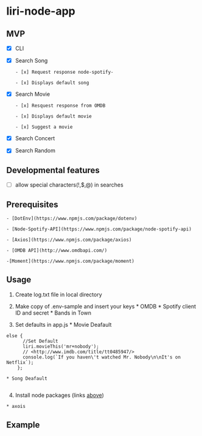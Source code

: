 # liri-node-app


## MVP

- [x] CLI

- [x] Search Song

      - [x] Request response node-spotify-

      - [x] Displays default song 
      
- [x] Search Movie

      - [x] Resquest response from OMDB 

      - [x] Displays default movie

      - [x] Suggest a movie

- [x] Search Concert

- [x] Search Random

## Developmental features
- [ ] allow special characters(!,$,@) in searches

## Prerequisites

    - [DotEnv](https://www.npmjs.com/package/dotenv)

    - [Node-Spotify-API](https://www.npmjs.com/package/node-spotify-api)

    - [Axios](https://www.npmjs.com/package/axios)

    - [OMDB API](http://www.omdbapi.com/)

    -[Moment](https://www.npmjs.com/package/moment)
  

## Usage

  1. Create log.txt file in local directory

  2. Make copy of .env-sample  and insert your keys
    * OMDB 
    * Spotify client ID and secret
    * Bands in Town
  
  3. Set defaults in app.js
    * Movie Deafault 

  ```
  else {
        //Set Default
        liri.movieThis('mr+nobody');
        // <http://www.imdb.com/title/tt0485947/>
        console.log(`If you haven\'t watched Mr. Nobody\n\nIt's on Netflix`);
      };
  ```

    * Song Deafault

  ```
  ```

  4. Install node packages (links [above](Prerequisites))

    * axois

## Example
